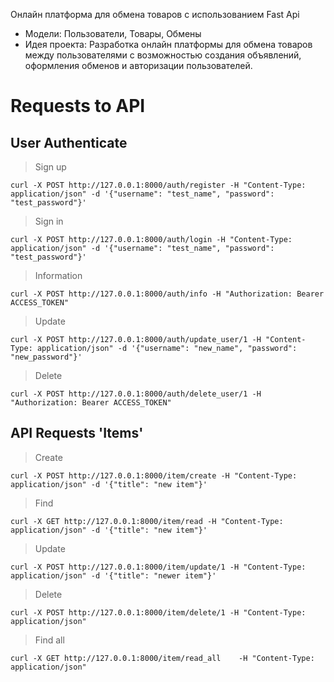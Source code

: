 Онлайн платформа для обмена товаров с использованием Fast Api
- Модели: Пользователи, Товары, Обмены
- Идея проекта: Разработка онлайн платформы для обмена товаров между пользователями с возможностью создания объявлений, оформления обменов и авторизации пользователей.

# Requests to API

## User Authenticate

> Sign up

```
curl -X POST http://127.0.0.1:8000/auth/register -H "Content-Type: application/json" -d '{"username": "test_name", "password": "test_password"}'
```

> Sign in

```
curl -X POST http://127.0.0.1:8000/auth/login -H "Content-Type: application/json" -d '{"username": "test_name", "password": "test_password"}'
```

> Information

```
curl -X POST http://127.0.0.1:8000/auth/info -H "Authorization: Bearer ACCESS_TOKEN"
```

> Update

```
curl -X POST http://127.0.0.1:8000/auth/update_user/1 -H "Content-Type: application/json" -d '{"username": "new_name", "password": "new_password"}'
```

> Delete

```
curl -X POST http://127.0.0.1:8000/auth/delete_user/1 -H "Authorization: Bearer ACCESS_TOKEN"
```


## API Requests 'Items'

> Create

```
curl -X POST http://127.0.0.1:8000/item/create -H "Content-Type: application/json" -d '{"title": "new item"}'
```

> Find

```
curl -X GET http://127.0.0.1:8000/item/read -H "Content-Type: application/json" -d '{"title": "new item"}'
```

> Update

```
curl -X POST http://127.0.0.1:8000/item/update/1 -H "Content-Type: application/json" -d '{"title": "newer item"}'
```

> Delete

```
curl -X POST http://127.0.0.1:8000/item/delete/1 -H "Content-Type: application/json"
```

> Find all

```
curl -X GET http://127.0.0.1:8000/item/read_all    -H "Content-Type: application/json"
```
